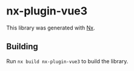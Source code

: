 # nx-plugin-vue3

This library was generated with [Nx](https://nx.dev).

## Building

Run `nx build nx-plugin-vue3` to build the library.
